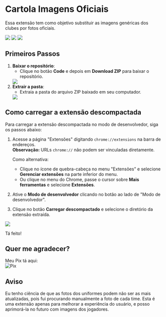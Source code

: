 # Cartola Imagens Oficiais
Essa extensão tem como objetivo substituir as imagens genéricas dos clubes por fotos oficiais.

<img src="https://i.imgur.com/4IW1qEV.png"/>
<img src="https://i.imgur.com/KDkCW8r.png"/>
<img src="https://i.imgur.com/Ft6nyvM.png"/>

## Primeiros Passos

1. **Baixar o repositório**:
   - Clique no botão **Code** e depois em **Download ZIP** para baixar o repositório.
   <img src="https://i.imgur.com/OqNMnYK.png"/>
2. **Extrair a pasta**:
   - Extraia a pasta do arquivo ZIP baixado em seu computador.
   <img src="https://i.imgur.com/SJemTKn.png"/>

## Como carregar a extensão descompactada

Para carregar a extensão descompactada no modo de desenvolvedor, siga os passos abaixo:

1. Acesse a página "Extensões" digitando `chrome://extensions` na barra de endereços.  
   **Observação:** URLs `chrome://` não podem ser vinculadas diretamente.
   
   Como alternativa:
   - Clique no ícone de quebra-cabeça no menu "Extensões" e selecione **Gerenciar extensões** na parte inferior do menu.
   - Ou clique no menu do Chrome, passe o cursor sobre **Mais ferramentas** e selecione **Extensões**.

2. Ative o **Modo de desenvolvedor** clicando no botão ao lado de "Modo de desenvolvedor".

3. Clique no botão **Carregar descompactado** e selecione o diretório da extensão extraída.

<img src="https://developer.chrome.com/static/docs/extensions/get-started/tutorial/hello-world/image/extensions-page-e0d64d89a6acf_960.png?hl=pt-br"/>

Tá feito!

## Quer me agradecer?  
Meu Pix tá aqui:  
![Pix](https://my-lolla.herokuapp.com/images/barcode.png)


## Aviso

Eu tenho ciência de que as fotos dos uniformes podem não ser as mais atualizadas, pois fui procurando manualmente a foto de cada time. Esta é uma extensão apenas para melhorar a experiência do usuário, e posso aprimorá-la no futuro com imagens dos jogadores.
